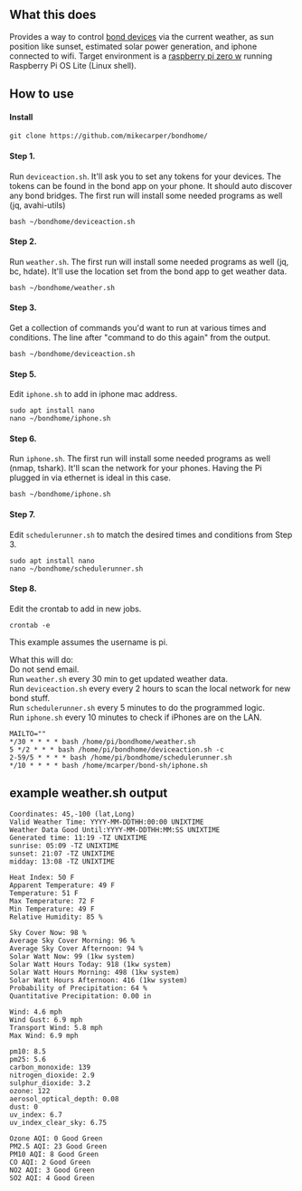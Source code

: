 ## What this does
Provides a way to control [bond devices](https://bondhome.io/) via the current weather, as sun position like sunset, estimated solar power generation, and iphone connected to wifi. Target environment is a [raspberry pi zero w](https://www.raspberrypi.com/products/raspberry-pi-zero-w/) running Raspberry Pi OS Lite (Linux shell).


## How to use
#### Install
```shell
git clone https://github.com/mikecarper/bondhome/
```

#### Step 1. 
Run `deviceaction.sh`. It'll ask you to set any tokens for your devices. The tokens can be found in the bond app on your phone. It should auto discover any bond bridges. The first run will install some needed programs as well (jq, avahi-utils)
```shell
bash ~/bondhome/deviceaction.sh
```

#### Step 2. 
Run `weather.sh`. The first run will install some needed programs as well (jq, bc, hdate). It'll use the location set from the bond app to get weather data.
```shell
bash ~/bondhome/weather.sh
```

#### Step 3. 
Get a collection of commands you'd want to run at various times and conditions. The line after "command to do this again" from the output.
```shell
bash ~/bondhome/deviceaction.sh
```

#### Step 5. 
Edit `iphone.sh` to add in iphone mac address.
```shell
sudo apt install nano
nano ~/bondhome/iphone.sh
```

#### Step 6. 
Run `iphone.sh`. The first run will install some needed programs as well (nmap, tshark). It'll scan the network for your phones. Having the Pi plugged in via ethernet is ideal in this case.
```shell
bash ~/bondhome/iphone.sh
```

#### Step 7. 
Edit `schedulerunner.sh` to match the desired times and conditions from Step 3.
```shell
sudo apt install nano
nano ~/bondhome/schedulerunner.sh
```

#### Step 8.

Edit the crontab to add in new jobs.
```shell
crontab -e
```

This example assumes the username is pi.  

What this will do:  
Do not send email.  
Run `weather.sh` every 30 min to get updated weather data.  
Run `deviceaction.sh` every every 2 hours to scan the local network for new bond stuff.  
Run `schedulerunner.sh` every 5 minutes to do the programmed logic.  
Run `iphone.sh` every 10 minutes to check if iPhones are on the LAN.  

```shell
MAILTO=""
*/30 * * * * bash /home/pi/bondhome/weather.sh
5 */2 * * * bash /home/pi/bondhome/deviceaction.sh -c
2-59/5 * * * * bash /home/pi/bondhome/schedulerunner.sh
*/10 * * * * bash /home/mcarper/bond-sh/iphone.sh
```

## example weather.sh output
```
Coordinates: 45,-100 (lat,Long)
Valid Weather Time: YYYY-MM-DDTHH:00:00 UNIXTIME
Weather Data Good Until:YYYY-MM-DDTHH:MM:SS UNIXTIME
Generated time: 11:19 -TZ UNIXTIME
sunrise: 05:09 -TZ UNIXTIME
sunset: 21:07 -TZ UNIXTIME
midday: 13:08 -TZ UNIXTIME

Heat Index: 50 F
Apparent Temperature: 49 F
Temperature: 51 F
Max Temperature: 72 F
Min Temperature: 49 F
Relative Humidity: 85 %

Sky Cover Now: 98 %
Average Sky Cover Morning: 96 %
Average Sky Cover Afternoon: 94 %
Solar Watt Now: 99 (1kw system)
Solar Watt Hours Today: 918 (1kw system)
Solar Watt Hours Morning: 498 (1kw system)
Solar Watt Hours Afternoon: 416 (1kw system)
Probability of Precipitation: 64 %
Quantitative Precipitation: 0.00 in

Wind: 4.6 mph
Wind Gust: 6.9 mph
Transport Wind: 5.8 mph
Max Wind: 6.9 mph

pm10: 8.5
pm25: 5.6
carbon_monoxide: 139
nitrogen_dioxide: 2.9
sulphur_dioxide: 3.2
ozone: 122
aerosol_optical_depth: 0.08
dust: 0
uv_index: 6.7
uv_index_clear_sky: 6.75

Ozone AQI: 0 Good Green
PM2.5 AQI: 23 Good Green
PM10 AQI: 8 Good Green
CO AQI: 2 Good Green
NO2 AQI: 3 Good Green
SO2 AQI: 4 Good Green
```
